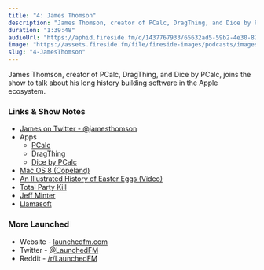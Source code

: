 ```yaml
---
title: "4: James Thomson"
description: "James Thomson, creator of PCalc, DragThing, and Dice by PCalc, joins the show to talk about his long history building software in the Apple ecosystem."
duration: "1:39:48"
audioUrl: "https://aphid.fireside.fm/d/1437767933/65632ad5-59b2-4e30-82d1-13845dce07dd/e78d3405-8392-4106-821f-23a7f1fe9585.mp3"
image: "https://assets.fireside.fm/file/fireside-images/podcasts/images/6/65632ad5-59b2-4e30-82d1-13845dce07dd/episodes/e/e78d3405-8392-4106-821f-23a7f1fe9585/cover.jpg"
slug: "4-JamesThomson"
---
```


<p>James Thomson, creator of PCalc, DragThing, and Dice by PCalc, joins the show to talk about his long history building software in the Apple ecosystem.</p>

<h3>Links &amp; Show Notes</h3>

<ul>
<li><a href="https://twitter.com/jamesthomson" rel="nofollow">James on Twitter - @jamesthomson</a></li>
<li>Apps

<ul>
<li><a href="https://pcalc.com" rel="nofollow">PCalc</a></li>
<li><a href="https://dragthing.com" rel="nofollow">DragThing</a></li>
<li><a href="https://pcalc.com/dice/index.html" rel="nofollow">Dice by PCalc</a></li>
</ul></li>
<li><a href="https://en.wikipedia.org/wiki/Copland_(operating_system)" rel="nofollow">Mac OS 8 (Copeland)</a></li>
<li><a href="https://www.youtube.com/watch?v=fAaqSr-yShc" rel="nofollow">An Illustrated History of Easter Eggs (Video)</a></li>
<li><a href="" rel="nofollow">Total Party Kill</a></li>
<li><a href="https://twitter.com/llamasoft_ox" rel="nofollow">Jeff Minter</a></li>
<li><a href="http://www.minotaurproject.co.uk/frontpage.php" rel="nofollow">Llamasoft</a></li>
</ul>

<h3>More Launched</h3>

<ul>
<li>Website - <a href="https://launchedfm.com" rel="nofollow">launchedfm.com</a></li>
<li>Twitter - <a href="https://twitter.com/launchedfm" rel="nofollow">@LaunchedFM</a></li>
<li>Reddit - <a href="https://www.reddit.com/r/LaunchedFM/" rel="nofollow">/r/LaunchedFM</a></li>
</ul>
